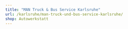 ```yaml
---
title: "MAN Truck & Bus Service Karlsruhe"
url: /karlsruhe/man-truck-und-bus-service-karlsruhe/
shop: Autowerkstatt
---
```

